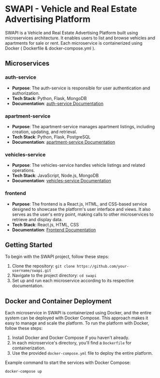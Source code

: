 # SWAPI - Vehicle and Real Estate Advertising Platform

SWAPI is a Vehicle and Real Estate Advertising Platform built using microservices architecture. It enables users to list and browse vehicles and apartments for sale or rent. Each microservice is containerized using Docker ( Dockerfile & docker-compose.yml ).

## Microservices

### auth-service
- **Purpose**: The auth-service is responsible for user authentication and authorization.
- **Tech Stack**: Python, Flask, MongoDB
- **Documentation**: [auth-service Documentation](https://github.com/Yosefha4/microservices-archi-app/tree/main/auth_python)

### apartment-service
- **Purpose**: The apartment-service manages apartment listings, including creation, updating, and retrieval.
- **Tech Stack**: Python, Flask, PostgreSQL
- **Documentation**: [apartment-service Documentation](https://github.com/Yosefha4/microservices-archi-app/tree/main/apartment_service)

### vehicles-service
- **Purpose**: The vehicles-service handles vehicle listings and related operations.
- **Tech Stack**: JavaScript, Node.js, MongoDB
- **Documentation**: [vehicles-service Documentation](https://github.com/Yosefha4/microservices-archi-app/tree/main/vehicles_service)

### frontend
- **Purpose**: The frontend is a React.js, HTML, and CSS-based service designed to showcase the platform's user interface and views. It also serves as the user's entry point, making calls to other microservices to retrieve and display data.
- **Tech Stack**: React.js, HTML, CSS
- **Documentation**: [Frontend Documentation](https://github.com/Yosefha4/microservices-archi-app/tree/main/frontend)

## Getting Started

To begin with the SWAPI project, follow these steps:

1. Clone the repository: `git clone https://github.com/your-username/swapi.git`
2. Navigate to the project directory: `cd swapi`
3. Set up and run each microservice according to its respective documentation.

## Docker and Container Deployment

Each microservice in SWAPI is containerized using Docker, and the entire system can be deployed with Docker Compose. This approach makes it easy to manage and scale the platform. To run the platform with Docker, follow these steps:

1. Install Docker and Docker Compose if you haven't already.
2. In each microservice's directory, you'll find a `Dockerfile` for containerization.
3. Use the provided `docker-compose.yml` file to deploy the entire platform.

Example command to start the services with Docker Compose:

```bash
docker-compose up
